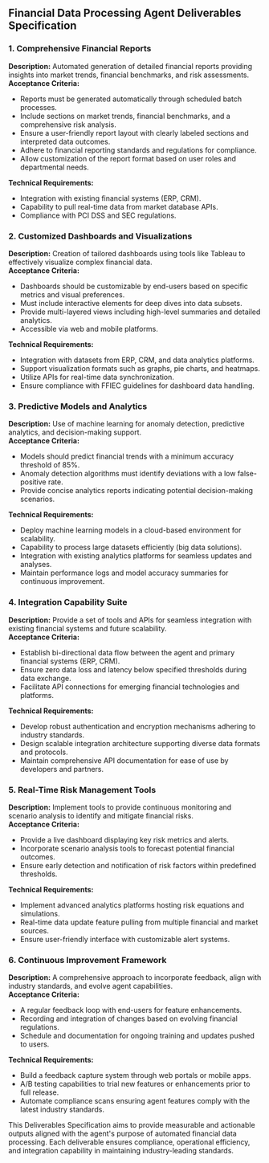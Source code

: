 ## Financial Data Processing Agent Deliverables Specification

### 1. Comprehensive Financial Reports
**Description:** Automated generation of detailed financial reports providing insights into market trends, financial benchmarks, and risk assessments.  
**Acceptance Criteria:**
- Reports must be generated automatically through scheduled batch processes.
- Include sections on market trends, financial benchmarks, and a comprehensive risk analysis.
- Ensure a user-friendly report layout with clearly labeled sections and interpreted data outcomes.
- Adhere to financial reporting standards and regulations for compliance.
- Allow customization of the report format based on user roles and departmental needs.

**Technical Requirements:**
- Integration with existing financial systems (ERP, CRM).
- Capability to pull real-time data from market database APIs.
- Compliance with PCI DSS and SEC regulations.

### 2. Customized Dashboards and Visualizations
**Description:** Creation of tailored dashboards using tools like Tableau to effectively visualize complex financial data.  
**Acceptance Criteria:**
- Dashboards should be customizable by end-users based on specific metrics and visual preferences.
- Must include interactive elements for deep dives into data subsets.
- Provide multi-layered views including high-level summaries and detailed analytics.
- Accessible via web and mobile platforms.

**Technical Requirements:**
- Integration with datasets from ERP, CRM, and data analytics platforms.
- Support visualization formats such as graphs, pie charts, and heatmaps.
- Utilize APIs for real-time data synchronization.
- Ensure compliance with FFIEC guidelines for dashboard data handling.

### 3. Predictive Models and Analytics
**Description:** Use of machine learning for anomaly detection, predictive analytics, and decision-making support.  
**Acceptance Criteria:**
- Models should predict financial trends with a minimum accuracy threshold of 85%.
- Anomaly detection algorithms must identify deviations with a low false-positive rate.
- Provide concise analytics reports indicating potential decision-making scenarios.

**Technical Requirements:**
- Deploy machine learning models in a cloud-based environment for scalability.
- Capability to process large datasets efficiently (big data solutions).
- Integration with existing analytics platforms for seamless updates and analyses.
- Maintain performance logs and model accuracy summaries for continuous improvement.

### 4. Integration Capability Suite
**Description:** Provide a set of tools and APIs for seamless integration with existing financial systems and future scalability.  
**Acceptance Criteria:**
- Establish bi-directional data flow between the agent and primary financial systems (ERP, CRM).
- Ensure zero data loss and latency below specified thresholds during data exchange.
- Facilitate API connections for emerging financial technologies and platforms.

**Technical Requirements:**
- Develop robust authentication and encryption mechanisms adhering to industry standards.
- Design scalable integration architecture supporting diverse data formats and protocols.
- Maintain comprehensive API documentation for ease of use by developers and partners.

### 5. Real-Time Risk Management Tools
**Description:** Implement tools to provide continuous monitoring and scenario analysis to identify and mitigate financial risks.  
**Acceptance Criteria:**
- Provide a live dashboard displaying key risk metrics and alerts.
- Incorporate scenario analysis tools to forecast potential financial outcomes.
- Ensure early detection and notification of risk factors within predefined thresholds.

**Technical Requirements:**
- Implement advanced analytics platforms hosting risk equations and simulations.
- Real-time data update feature pulling from multiple financial and market sources.
- Ensure user-friendly interface with customizable alert systems.

### 6. Continuous Improvement Framework
**Description:** A comprehensive approach to incorporate feedback, align with industry standards, and evolve agent capabilities.  
**Acceptance Criteria:**
- A regular feedback loop with end-users for feature enhancements.
- Recording and integration of changes based on evolving financial regulations.
- Schedule and documentation for ongoing training and updates pushed to users.

**Technical Requirements:**
- Build a feedback capture system through web portals or mobile apps.
- A/B testing capabilities to trial new features or enhancements prior to full release.
- Automate compliance scans ensuring agent features comply with the latest industry standards.

This Deliverables Specification aims to provide measurable and actionable outputs aligned with the agent's purpose of automated financial data processing. Each deliverable ensures compliance, operational efficiency, and integration capability in maintaining industry-leading standards.